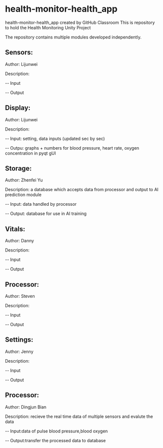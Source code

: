 # health-monitor-health_app
health-monitor-health_app created by GitHub Classroom
This is repository to hold the Health Monitoring Unity Project

The repository contains multiple modules developed independently. 

## Sensors:
Author: Lijunwei

Description: 

-- Input

-- Output

## Display:

Author: Lijunwei

Description: 

-- Input: setting, data inputs (updated sec by sec)

-- Outpu: graphs + numbers for blood pressure, heart rate, oxygen concentration in pyqt gUI


## Storage:

Author: Zhenfei Yu

Description: a database which accepts data from processor and output to AI prediction module

-- Input: data handled by processor

-- Output: database for use in AI training

## Vitals:

Author: Danny

Description: 

-- Input

-- Output

## Processor:

Author: Steven

Description: 

-- Input

-- Output

## Settings:

Author: Jenny

Description: 

-- Input

-- Output

## Processor:

Author: Dingjun Bian

Description: recieve the real time data of multiple sensors and evalute the data

-- Input:data of pulse blood pressure,blood oxygen 

-- Output:transfer the processed data to database 

